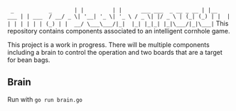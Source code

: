 ` 
                     _           _      
                     | |         | |     
  ___ ___  _ __ _ __ | |__   ___ | | ___ 
 / __/ _ \| '__| '_ \| '_ \ / _ \| |/ _ \
| (_| (_) | |  | | | | | | | (_) | |  __/
 \___\___/|_|  |_| |_|_| |_|\___/|_|\___|
`
This repository contains components associated to an intelligent cornhole game.

This project is a work in progress. There will be multiple components including a brain to control the operation and two boards that are a target for bean bags.

## Brain

Run with `go run brain.go`

